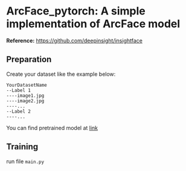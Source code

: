 # ArcFace_pytorch: A simple implementation of ArcFace model
**Reference:** https://github.com/deepinsight/insightface

## Preparation
Create your dataset like the example below:<br/>
```
YourDatasetName
--Label 1
----image1.jpg
----image2.jpg
----...
--Label 2
----...
```
You can find pretrained model at [link](https://drive.google.com/drive/folders/1FMXmo0I9Mhqgjn2cwyD9WcoaV0Ey65dU?usp=sharing) 

## Training
run file ```main.py```

